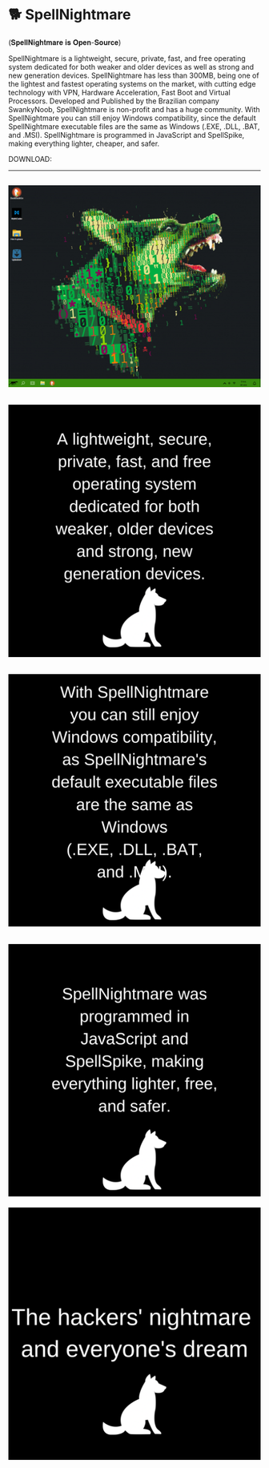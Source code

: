 # 🐕 SpellNightmare
(𝐒𝐩𝐞𝐥𝐥𝐍𝐢𝐠𝐡𝐭𝐦𝐚𝐫𝐞 𝐢𝐬 𝐎𝐩𝐞𝐧-𝐒𝐨𝐮𝐫𝐜𝐞)

SpellNightmare is a lightweight, secure, private, fast, and free operating system dedicated for both weaker and older devices as well as strong and new generation devices. SpellNightmare has less than 300MB, being one of the lightest and fastest operating systems on the market, with cutting edge technology with VPN, Hardware Acceleration, Fast Boot and Virtual Processors. Developed and Published by the Brazilian company SwankyNoob, SpellNightmare is non-profit and has a huge community. With SpellNightmare you can still enjoy Windows compatibility, since the default SpellNightmare executable files are the same as Windows (.EXE, .DLL, .BAT, and .MSI).
SpellNightmare is programmed in JavaScript and SpellSpike, making everything lighter, cheaper, and safer.

DOWNLOAD:

-----------------------------------
![alt text](https://github.com/NervousGroove/SpellNightmare/raw/main/imgs/img1.png)
-----------------------------------
![alt text](https://github.com/NervousGroove/SpellNightmare/raw/main/imgs/img2.png)
-----------------------------------
![alt text](https://github.com/NervousGroove/SpellNightmare/raw/main/imgs/img3.png)
-----------------------------------
![alt text](https://github.com/NervousGroove/SpellNightmare/raw/main/imgs/img4.png)
-----------------------------------
![alt text](https://github.com/NervousGroove/SpellNightmare/raw/main/imgs/img5.png)
